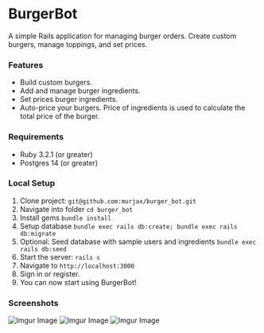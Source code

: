 # BurgerBot

A simple Rails application for managing burger orders. Create custom burgers, manage toppings, and set prices.

### Features
- Build custom burgers.
- Add and manage burger ingredients.
- Set prices burger ingredients.
- Auto-price your burgers. Price of ingredients is used to calculate the total price of the burger.

### Requirements
- Ruby 3.2.1 (or greater)
- Postgres 14 (or greater)

### Local Setup
1. Clone project: `git@github.com:murjax/burger_bot.git`
2. Navigate into folder `cd burger_bot`
3. Install gems `bundle install`
4. Setup database `bundle exec rails db:create; bundle exec rails db:migrate`
5. Optional: Seed database with sample users and ingredients `bundle exec rails db:seed`
6. Start the server: `rails s`
7. Navigate to `http://localhost:3000`
8. Sign in or register.
9. You can now start using BurgerBot!

### Screenshots
![Imgur Image](https://imgur.com/29vrFup.jpg)
![Imgur Image](https://imgur.com/UUOZUcp.jpg)
![Imgur Image](https://imgur.com/52wyKgW.jpg)
